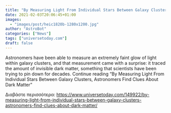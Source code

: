 ```yaml
---
title: "By Measuring Light From Individual Stars Between Galaxy Clusters, Astronomers Find Clues About Dark Matter"
date: 2021-02-03T20:06:45+01:00
images:
  - "images/post/heic1820b-1280x1200.jpg"
author: "AstroBot"
categories: ["News"]
tags: ["universetoday.com"]
draft: false
---
```


Astronomers have been able to measure an extremely faint glow of light within galaxy clusters, and that measurement came with a surprise: it traced the amount of invisible dark matter, something that scientists have been trying to pin down for decades. Continue reading “By Measuring Light From Individual Stars Between Galaxy Clusters, Astronomers Find Clues About Dark Matter” 

Διαβάστε περισσότερα: https://www.universetoday.com/149922/by-measuring-light-from-individual-stars-between-galaxy-clusters-astronomers-find-clues-about-dark-matter/
